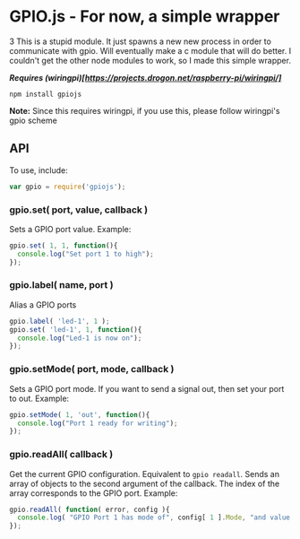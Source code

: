 # GPIO.js - For now, a simple wrapper

3 This is a stupid module. It just spawns a new new process in order to communicate with gpio. Will     eventually make a c module that will do better. I couldn't get the other node modules to work, so I made this simple wrapper.

___Requires (wiringpi)[https://projects.drogon.net/raspberry-pi/wiringpi/]___

```
npm install gpiojs
```

__Note:__ Since this requires wiringpi, if you use this, please follow wiringpi's gpio scheme

## API

To use, include:

```javascript
var gpio = require('gpiojs');
```

### gpio.set( port, value, callback )

Sets a GPIO port value. Example:

```javascript
gpio.set( 1, 1, function(){
  console.log("Set port 1 to high");
});
```

### gpio.label( name, port )

Alias a GPIO ports

```javascript
gpio.label( 'led-1', 1 );
gpio.set( 'led-1', 1, function(){
  console.log("Led-1 is now on");
});
```

### gpio.setMode( port, mode, callback )

Sets a GPIO port mode. If you want to send a signal out, then set your port to out. Example:

```javascript
gpio.setMode( 1, 'out', function(){
  console.log("Port 1 ready for writing");
});
```

### gpio.readAll( callback )

Get the current GPIO configuration. Equivalent to ```gpio readall```. Sends an array of objects to the second argument of the callback. The index of the array corresponds to the GPIO port. Example:

```javascript
gpio.readAll( function( error, config ){
  console.log( "GPIO Port 1 has mode of", config[ 1 ].Mode, "and value of", config[ 1 ].Value );
});
```
